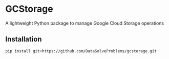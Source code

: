 # GCStorage

A lightweight Python package to manage Google Cloud Storage operations

## Installation

`pip install git+https://github.com/DataSolveProblems/gcstorage.git`

